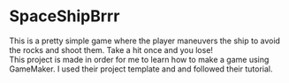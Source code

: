 # SpaceShipBrrr
This is a pretty simple game where the player maneuvers the ship to avoid the rocks and shoot them. Take a hit once and you lose!
<br/>
This project is made in order for me to learn how to make a game using GameMaker. I used their project template and and followed their tutorial.
